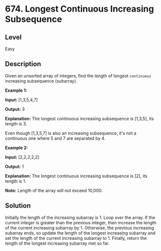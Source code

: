 # 674. Longest Continuous Increasing Subsequence
## Level
Easy

## Description
Given an unsorted array of integers, find the length of longest `continuous` increasing subsequence (subarray).

**Example 1:**

**Input:** [1,3,5,4,7]

**Output:** 3

**Explanation:** The longest continuous increasing subsequence is [1,3,5], its length is 3.

Even though [1,3,5,7] is also an increasing subsequence, it's not a continuous one where 5 and 7 are separated by 4. 

**Example 2:**

**Input:** [2,2,2,2,2]

**Output:** 1

**Explanation:** The longest continuous increasing subsequence is [2], its length is 1.

**Note:** Length of the array will not exceed 10,000.

## Solution
Initially the length of the increasing subarray is 1. Loop over the array. If the current integer is greater than the previous integer, then increase the length of the current increasing subarray by 1. Otherwise, the previous increasing subarray ends, so update the length of the longest increasing subarray and set the length of the current increasing subarray to 1. Finally, return the length of the longest increasing subarray met so far.
